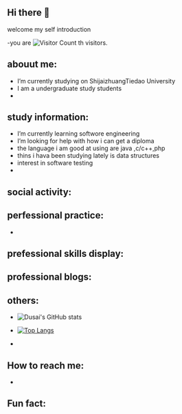 ## Hi there 👋

welcome my self introduction

-you are  ![Visitor Count](https://profile-counter.glitch.me/moshao0912/count.svg)
th visitors.



abouut me:
-
- I’m currently studying on ShijaizhuangTiedao University
- I am  a undergraduate study students
- 
study information:
- 
- I’m currently learning softwore engineering
- I’m looking for help with how i can get a diploma
- the language i am good at using are java ,c/c++,php
- thins i hava been studying lately is data structures
- interest in software testing
-
social activity:
-
perfessional practice:
-
-
prefessional skills display:
-
professional blogs:
-

others:
- 
- ![Dusai's GitHub stats](https://github-readme-stats.vercel.app/api?username=moshao0912)
- [![Top Langs](https://github-readme-stats.vercel.app/api/top-langs/?username=moshao0912)](https://github.com/Christmas/github-readme-stats) 


-
How to reach me:
-

-
Fun fact:
-
